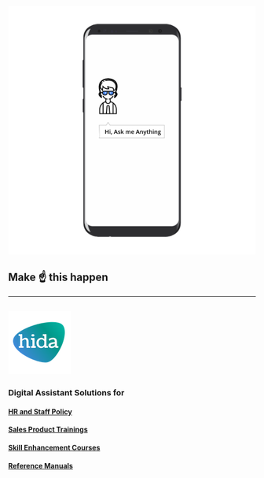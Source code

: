 
![phone image](images/ama.png)
## Make ☝️ this happen
---
## ![hida](images/hida-128x128.png)
### Digital Assistant Solutions for

#### [HR and Staff Policy](./hr.md)
#### [Sales Product Trainings](./sales.md)
#### [Skill Enhancement Courses](./skill.md)
#### [Reference Manuals](./manuals.md)
